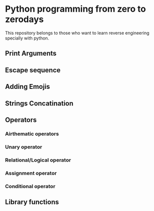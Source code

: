 # Python programming from zero to zerodays

This repository belongs to those who want to learn reverse engineering specially with python.

## Print Arguments

## Escape sequence

## Adding Emojis

## Strings Concatination

## Operators

### Airthematic operators

### Unary operator

### Relational/Logical operator

### Assignment operator

### Conditional operator

## Library functions